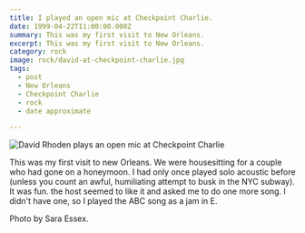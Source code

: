 ```yaml
---
title: I played an open mic at Checkpoint Charlie.
date: 1999-04-22T11:00:00.000Z
summary: This was my first visit to New Orleans.
excerpt: This was my first visit to New Orleans.
category: rock
image: rock/david-at-checkpoint-charlie.jpg
tags:
  - post 
  - New Orleans
  - Checkpoint Charlie
  - rock
  - date approximate

---
```


![David Rhoden plays an open mic at Checkpoint Charlie](/static/img/rock/david-at-checkpoint-charlie.jpg "David Rhoden plays an open mic at Checkpoint Charlie")

This was my first visit to new Orleans. We were housesitting for a couple who had gone on a honeymoon. I had only once played solo acoustic before (unless you count an awful, humiliating attempt to busk in the NYC subway). It was fun. the host seemed to like it and asked me to do one more song. I didn't have one, so I played the ABC song as a jam in E.

Photo by Sara Essex.